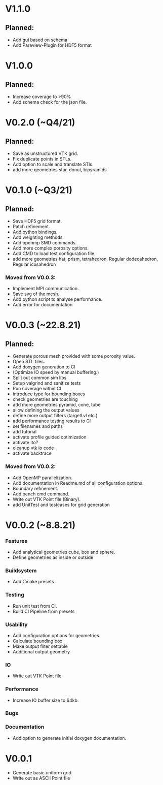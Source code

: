 # V1.1.0

## Planned:

- Add gui based on schema
- Add Paraview-Plugin for HDF5 format

# V1.0.0

## Planned:

- Increase coverage to >90%
- Add schema check for the json file.

# V0.2.0  (~Q4/21)

## Planned:

- Save as unstructured VTK grid.
- Fix duplicate points in STLs.
- Add option to scale and translate STls.
- add more geometries star, donut, bipyramids

# V0.1.0 (~Q3/21)

## Planned:

- Save HDF5 grid format.
- Patch refinement.
- Add python bindings.
- Add weighting methods.
- Add openmp SMD commands.
- Add more complex porosity options.
- Add CMD to load test configuration file.
- add more geometries hat, prism, tetrahedron, Regular dodecahedron, Regular icosahedron

### Moved from V0.0.3:

- Implement MPI communication.
- Save svg of the mesh.
- Add python script to analyse performance.
- Add error for documentation

# V0.0.3 (~22.8.21)

## Planned:

- Generate porous mesh provided with some porosity value.
- Open STL files.
- Add doxygen generation to CI
- (Optimize IO speed by manual buffering.)
- Split out common sim libs
- Setup valgrind and sanitize tests
- Run coverage within CI
- introduce type for bounding boxes
- check geometries are touching
- add more geometries pyramid, cone, tube
- allow defining the output values
- define more output filters (targetLvl etc.)
- add performance testing results to CI
- set filenames and paths
- add tutorial
- activate profile guided optimization
- activate lto?
- cleanup vtk io code
- activate backtrace

### Moved from V0.0.2:

- Add OpenMP parallelization.
- Add documentation in Readme.md of all configuration options.
- Boundary refinement.
- Add bench cmd command.
- Write out VTK Point file (Binary).
- add UnitTest and testcases for grid generation



# V0.0.2 (~8.8.21)

### Features
- Add analytical geometries cube, box and sphere.
- Define geometries as inside or outside

### Buildsystem
- Add Cmake presets

### Testing
- Run unit test from CI.
- Build CI Pipeline from presets


### Usability
- Add configuration options for geometries.
- Calculate bounding box
- Make output filter settable
- Additional output geometry


### IO
- Write out VTK Point file

### Performance
- Increase IO buffer size to 64kb.

### Bugs

### Documentation
- Add option to generate initial doxygen documentation.


# V0.0.1

- Generate basic uniform grid
- Write out as ASCII Point file